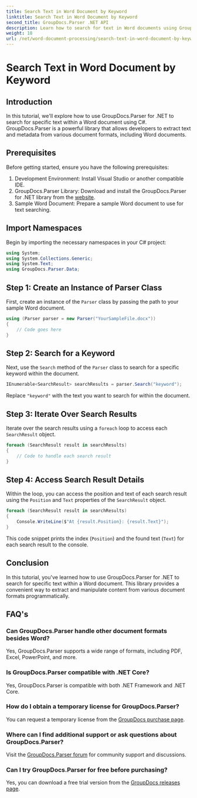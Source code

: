 ```yaml
---
title: Search Text in Word Document by Keyword
linktitle: Search Text in Word Document by Keyword
second_title: GroupDocs.Parser .NET API
description: Learn how to search for text in Word documents using GroupDocs.Parser for .NET. Extract specific keywords efficiently.
weight: 18
url: /net/word-document-processing/search-text-in-word-document-by-keyword/
---
```


# Search Text in Word Document by Keyword

## Introduction
In this tutorial, we'll explore how to use GroupDocs.Parser for .NET to search for specific text within a Word document using C#. GroupDocs.Parser is a powerful library that allows developers to extract text and metadata from various document formats, including Word documents.
## Prerequisites
Before getting started, ensure you have the following prerequisites:
1. Development Environment: Install Visual Studio or another compatible IDE.
2. GroupDocs.Parser Library: Download and install the GroupDocs.Parser for .NET library from the [website](https://releases.groupdocs.com/parser/net/).
3. Sample Word Document: Prepare a sample Word document to use for text searching.

## Import Namespaces
Begin by importing the necessary namespaces in your C# project:
```csharp
using System;
using System.Collections.Generic;
using System.Text;
using GroupDocs.Parser.Data;
```
## Step 1: Create an Instance of Parser Class
First, create an instance of the `Parser` class by passing the path to your sample Word document.
```csharp
using (Parser parser = new Parser("YourSampleFile.docx"))
{
    // Code goes here
}
```
## Step 2: Search for a Keyword
Next, use the `Search` method of the `Parser` class to search for a specific keyword within the document.
```csharp
IEnumerable<SearchResult> searchResults = parser.Search("keyword");
```
Replace `"keyword"` with the text you want to search for within the document.
## Step 3: Iterate Over Search Results
Iterate over the search results using a `foreach` loop to access each `SearchResult` object.
```csharp
foreach (SearchResult result in searchResults)
{
    // Code to handle each search result
}
```
## Step 4: Access Search Result Details
Within the loop, you can access the position and text of each search result using the `Position` and `Text` properties of the `SearchResult` object.
```csharp
foreach (SearchResult result in searchResults)
{
    Console.WriteLine($"At {result.Position}: {result.Text}");
}
```
This code snippet prints the index (`Position`) and the found text (`Text`) for each search result to the console.

## Conclusion
In this tutorial, you've learned how to use GroupDocs.Parser for .NET to search for specific text within a Word document. This library provides a convenient way to extract and manipulate content from various document formats programmatically.

## FAQ's
### Can GroupDocs.Parser handle other document formats besides Word?
Yes, GroupDocs.Parser supports a wide range of formats, including PDF, Excel, PowerPoint, and more.
### Is GroupDocs.Parser compatible with .NET Core?
Yes, GroupDocs.Parser is compatible with both .NET Framework and .NET Core.
### How do I obtain a temporary license for GroupDocs.Parser?
You can request a temporary license from the [GroupDocs purchase page](https://purchase.groupdocs.com/temporary-license/).
### Where can I find additional support or ask questions about GroupDocs.Parser?
Visit the [GroupDocs.Parser forum](https://forum.groupdocs.com/c/parser/17) for community support and discussions.
### Can I try GroupDocs.Parser for free before purchasing?
Yes, you can download a free trial version from the [GroupDocs releases page](https://releases.groupdocs.com/).
